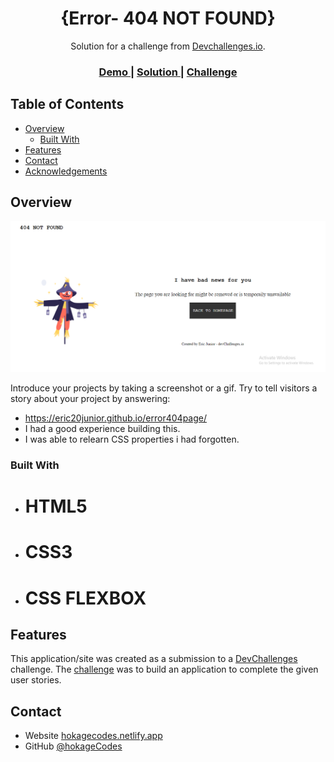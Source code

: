 <!-- Please update value in the {}  -->

<h1 align="center">{Error- 404 NOT FOUND}</h1>

<div align="center">
   Solution for a challenge from  <a href="http://devchallenges.io" target="_blank">Devchallenges.io</a>.
</div>

<div align="center">
  <h3>
    <a href="https://eric20junior.github.io/error404page/">
      Demo
    </a>
    <span> | </span>
    <a href="https://eric20junior.github.io/error404page/">
      Solution
    </a>
    <span> | </span>
    <a href="https://devchallenges.io/challenges/wBunSb7FPrIepJZAg0sY">
      Challenge
    </a>
  </h3>
</div>

<!-- TABLE OF CONTENTS -->

## Table of Contents

- [Overview](#overview)
  - [Built With](#built-with)
- [Features](#features)
- [Contact](#contact)
- [Acknowledgements](#acknowledgements)

## Overview

![screenshot](./img/404.png)

Introduce your projects by taking a screenshot or a gif. Try to tell visitors a story about your project by answering:

- https://eric20junior.github.io/error404page/
- I had a good experience building this.
- I was able to relearn CSS properties i had forgotten.

### Built With

- # HTML5
- # CSS3
- # CSS FLEXBOX

## Features


This application/site was created as a submission to a [DevChallenges](https://devchallenges.io/challenges) challenge. The [challenge](https://devchallenges.io/challenges/wBunSb7FPrIepJZAg0sY) was to build an application to complete the given user stories.


## Contact

- Website [hokagecodes.netlify.app](https://github.com/Eric20Junior)
- GitHub [@hokageCodes](https://github.com/Eric20Junior})
